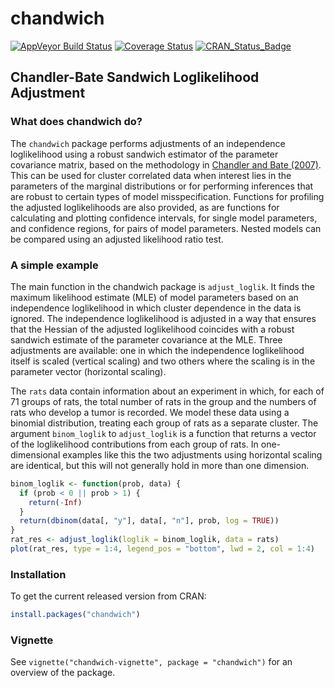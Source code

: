 
<!-- README.md is generated from README.Rmd. Please edit that file -->

# chandwich

[![AppVeyor Build
Status](https://ci.appveyor.com/api/projects/status/github/paulnorthrop/chandwich?branch=master&svg=true)](https://ci.appveyor.com/project/paulnorthrop/chandwich)
[![Coverage
Status](https://codecov.io/github/paulnorthrop/chandwich/coverage.svg?branch=master)](https://codecov.io/github/paulnorthrop/chandwich?branch=master)
[![CRAN_Status_Badge](https://www.r-pkg.org/badges/version/chandwich)](https://cran.r-project.org/package=chandwich)

## Chandler-Bate Sandwich Loglikelihood Adjustment

### What does chandwich do?

The `chandwich` package performs adjustments of an independence
loglikelihood using a robust sandwich estimator of the parameter
covariance matrix, based on the methodology in [Chandler and Bate
(2007)](https://doi.org/10.1093/biomet/asm015). This can be used for
cluster correlated data when interest lies in the parameters of the
marginal distributions or for performing inferences that are robust to
certain types of model misspecification. Functions for profiling the
adjusted loglikelihoods are also provided, as are functions for
calculating and plotting confidence intervals, for single model
parameters, and confidence regions, for pairs of model parameters.
Nested models can be compared using an adjusted likelihood ratio test.

### A simple example

The main function in the chandwich package is `adjust_loglik`. It finds
the maximum likelihood estimate (MLE) of model parameters based on an
independence loglikelihood in which cluster dependence in the data is
ignored. The independence loglikelihood is adjusted in a way that
ensures that the Hessian of the adjusted loglikelihood coincides with a
robust sandwich estimate of the parameter covariance at the MLE. Three
adjustments are available: one in which the independence loglikelihood
itself is scaled (vertical scaling) and two others where the scaling is
in the parameter vector (horizontal scaling).

The `rats` data contain information about an experiment in which, for
each of 71 groups of rats, the total number of rats in the group and the
numbers of rats who develop a tumor is recorded. We model these data
using a binomial distribution, treating each group of rats as a separate
cluster. The argument `binom_loglik` to `adjust_loglik` is a function
that returns a vector of the loglikelihood contributions from each group
of rats. In one-dimensional examples like this the two adjustments using
horizontal scaling are identical, but this will not generally hold in
more than one dimension.

``` r
binom_loglik <- function(prob, data) {
  if (prob < 0 || prob > 1) {
    return(-Inf)
  }
  return(dbinom(data[, "y"], data[, "n"], prob, log = TRUE))
}
rat_res <- adjust_loglik(loglik = binom_loglik, data = rats)
plot(rat_res, type = 1:4, legend_pos = "bottom", lwd = 2, col = 1:4)
```

### Installation

To get the current released version from CRAN:

``` r
install.packages("chandwich")
```

### Vignette

See `vignette("chandwich-vignette", package = "chandwich")` for an
overview of the package.
